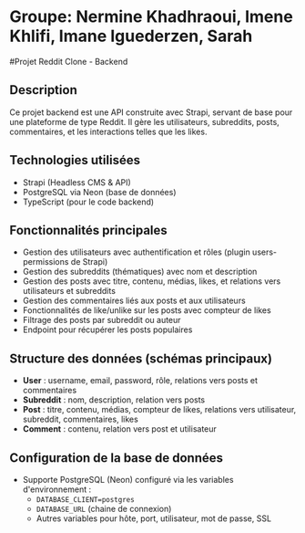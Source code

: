 # Groupe: Nermine Khadhraoui, Imene Khlifi, Imane Iguederzen, Sarah 

#Projet Reddit Clone - Backend

## Description
Ce projet backend est une API construite avec Strapi, servant de base pour une plateforme de type Reddit. Il gère les utilisateurs, subreddits, posts, commentaires, et les interactions telles que les likes.

## Technologies utilisées
- Strapi (Headless CMS & API)
- PostgreSQL via Neon (base de données)
- TypeScript (pour le code backend)

## Fonctionnalités principales
- Gestion des utilisateurs avec authentification et rôles (plugin users-permissions de Strapi)
- Gestion des subreddits (thématiques) avec nom et description
- Gestion des posts avec titre, contenu, médias, likes, et relations vers utilisateurs et subreddits
- Gestion des commentaires liés aux posts et aux utilisateurs
- Fonctionnalités de like/unlike sur les posts avec compteur de likes
- Filtrage des posts par subreddit ou auteur
- Endpoint pour récupérer les posts populaires

## Structure des données (schémas principaux)
- **User** : username, email, password, rôle, relations vers posts et commentaires
- **Subreddit** : nom, description, relation vers posts
- **Post** : titre, contenu, médias, compteur de likes, relations vers utilisateur, subreddit, commentaires, likes
- **Comment** : contenu, relation vers post et utilisateur

## Configuration de la base de données
- Supporte PostgreSQL (Neon) configuré via les variables d'environnement :
  - `DATABASE_CLIENT=postgres`
  - `DATABASE_URL` (chaine de connexion)
  - Autres variables pour hôte, port, utilisateur, mot de passe, SSL

